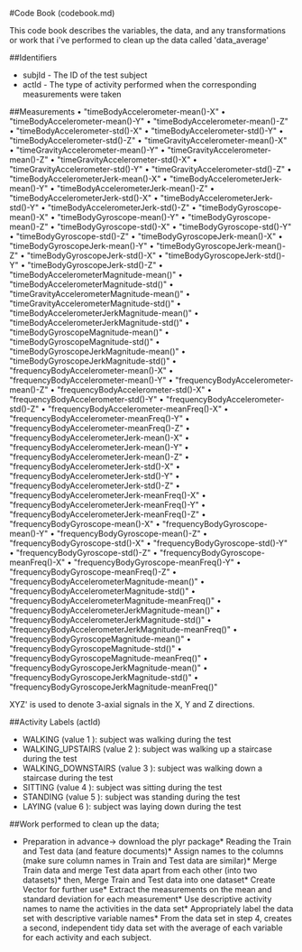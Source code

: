 #Code Book (codebook.md)

This code book describes the variables, the data, and any transformations or work that i've performed to clean up the data called 'data_average' 

##Identifiers
* subjId  - The ID of the test subject 
* actId  - The type of activity performed when the corresponding measurements were taken

##Measurements
•	"timeBodyAccelerometer-mean()-X" 
•	"timeBodyAccelerometer-mean()-Y"
•	"timeBodyAccelerometer-mean()-Z"
•	"timeBodyAccelerometer-std()-X" 
•	"timeBodyAccelerometer-std()-Y" 
•	"timeBodyAccelerometer-std()-Z" 
•	"timeGravityAccelerometer-mean()-X" 
•	"timeGravityAccelerometer-mean()-Y"
•	"timeGravityAccelerometer-mean()-Z"
•	"timeGravityAccelerometer-std()-X" 
•	"timeGravityAccelerometer-std()-Y" 
•	"timeGravityAccelerometer-std()-Z" 
•	"timeBodyAccelerometerJerk-mean()-X"
•	"timeBodyAccelerometerJerk-mean()-Y"
•	"timeBodyAccelerometerJerk-mean()-Z"
•	"timeBodyAccelerometerJerk-std()-X"
•	"timeBodyAccelerometerJerk-std()-Y"
•	"timeBodyAccelerometerJerk-std()-Z" 
•	"timeBodyGyroscope-mean()-X" 
•	"timeBodyGyroscope-mean()-Y" 
•	"timeBodyGyroscope-mean()-Z" 
•	"timeBodyGyroscope-std()-X" 
•	"timeBodyGyroscope-std()-Y"
•	"timeBodyGyroscope-std()-Z"
•	"timeBodyGyroscopeJerk-mean()-X" 
•	"timeBodyGyroscopeJerk-mean()-Y" 
•	"timeBodyGyroscopeJerk-mean()-Z" 
•	"timeBodyGyroscopeJerk-std()-X" 
•	"timeBodyGyroscopeJerk-std()-Y" 
•	"timeBodyGyroscopeJerk-std()-Z"
•	"timeBodyAccelerometerMagnitude-mean()"
•	"timeBodyAccelerometerMagnitude-std()"
•	"timeGravityAccelerometerMagnitude-mean()"
•	"timeGravityAccelerometerMagnitude-std()"
•	"timeBodyAccelerometerJerkMagnitude-mean()"
•	"timeBodyAccelerometerJerkMagnitude-std()" 
•	"timeBodyGyroscopeMagnitude-mean()"
•	"timeBodyGyroscopeMagnitude-std()"
•	"timeBodyGyroscopeJerkMagnitude-mean()"
•	"timeBodyGyroscopeJerkMagnitude-std()"
•	"frequencyBodyAccelerometer-mean()-X"
•	"frequencyBodyAccelerometer-mean()-Y" 
•	"frequencyBodyAccelerometer-mean()-Z" 
•	"frequencyBodyAccelerometer-std()-X"
•	"frequencyBodyAccelerometer-std()-Y" 
•	"frequencyBodyAccelerometer-std()-Z"
•	"frequencyBodyAccelerometer-meanFreq()-X" 
•	"frequencyBodyAccelerometer-meanFreq()-Y" 
•	"frequencyBodyAccelerometer-meanFreq()-Z"
•	"frequencyBodyAccelerometerJerk-mean()-X" 
•	"frequencyBodyAccelerometerJerk-mean()-Y" 
•	"frequencyBodyAccelerometerJerk-mean()-Z" 
•	"frequencyBodyAccelerometerJerk-std()-X" 
•	"frequencyBodyAccelerometerJerk-std()-Y"
•	"frequencyBodyAccelerometerJerk-std()-Z"
•	"frequencyBodyAccelerometerJerk-meanFreq()-X"
•	"frequencyBodyAccelerometerJerk-meanFreq()-Y"
•	"frequencyBodyAccelerometerJerk-meanFreq()-Z"
•	"frequencyBodyGyroscope-mean()-X"
•	"frequencyBodyGyroscope-mean()-Y"
•	"frequencyBodyGyroscope-mean()-Z"
•	"frequencyBodyGyroscope-std()-X"
•	"frequencyBodyGyroscope-std()-Y" 
•	"frequencyBodyGyroscope-std()-Z" 
•	"frequencyBodyGyroscope-meanFreq()-X" 
•	"frequencyBodyGyroscope-meanFreq()-Y"
•	"frequencyBodyGyroscope-meanFreq()-Z" 
•	"frequencyBodyAccelerometerMagnitude-mean()" 
•	"frequencyBodyAccelerometerMagnitude-std()" 
•	"frequencyBodyAccelerometerMagnitude-meanFreq()" 
•	"frequencyBodyAccelerometerJerkMagnitude-mean()" 
•	"frequencyBodyAccelerometerJerkMagnitude-std()" 
•	"frequencyBodyAccelerometerJerkMagnitude-meanFreq()" 
•	"frequencyBodyGyroscopeMagnitude-mean()"
•	"frequencyBodyGyroscopeMagnitude-std()"
•	"frequencyBodyGyroscopeMagnitude-meanFreq()" 
•	"frequencyBodyGyroscopeJerkMagnitude-mean()" 
•	"frequencyBodyGyroscopeJerkMagnitude-std()"
•	"frequencyBodyGyroscopeJerkMagnitude-meanFreq()"

XYZ' is used to denote 3-axial signals in the X, Y and Z directions.

##Activity Labels (actId)
* WALKING  (value  1 ): subject was walking during the test
* WALKING_UPSTAIRS  (value  2 ): subject was walking up a staircase during the test
* WALKING_DOWNSTAIRS  (value  3 ): subject was walking down a staircase during the test
* SITTING  (value  4 ): subject was sitting during the test
* STANDING  (value  5 ): subject was standing during the test
* LAYING  (value  6 ): subject was laying down during the test

##Work performed to clean up the data;
* Preparation in advance-> download the plyr package* Reading the Train and Test data (and feature documents)* Assign names to the columns (make sure column names in Train and Test data are similar)* Merge Train data and merge Test data apart from each other (into two datasets)* then, Merge Train and Test data into one dataset* Create Vector for further use* Extract the measurements on the mean and standard deviation for each measurement* Use descriptive activity names to name the activities in the data set* Appropriately label the data set with descriptive variable names* From the data set in step 4, creates a second, independent tidy data set with the average of each variable for each activity and each subject.
